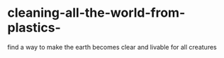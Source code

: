 # cleaning-all-the-world-from-plastics-
find a way to make the earth becomes clear and livable for all creatures 
